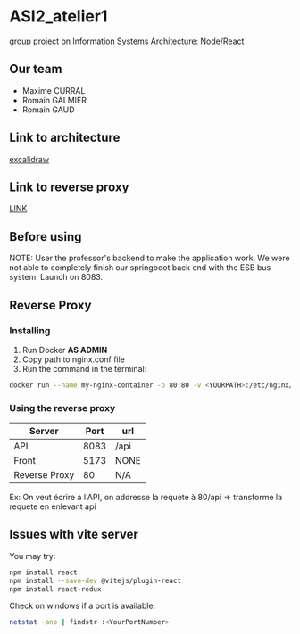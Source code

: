 # ASI2_atelier1
group project on Information Systems Architecture: Node/React

## Our team
- Maxime CURRAL
- Romain GALMIER
- Romain GAUD

## Link to architecture
[excalidraw](https://excalidraw.com/#room=274d475053e323c93b8d,owSvJtYYFefMiG_yu0wSpw)

## Link to reverse proxy 

[LINK](https://prod.e-campus.cpe.fr/mod/page/view.php?id=33598)

## Before using

NOTE: User the professor's backend to make the application work. We were not able to completely finish our springboot back end with the ESB bus system.
Launch on 8083.

## Reverse Proxy

### Installing

1. Run Docker **AS ADMIN**
2. Copy path to nginx.conf file
3. Run the command in the terminal:
```bash
docker run --name my-nginx-container -p 80:80 -v <YOURPATH>:/etc/nginx/nginx.conf:ro -d nginx
```

### Using the reverse proxy

|Server|Port|url|
|------------------|---|-|
|API|8083|/api|
|Front|5173|NONE|
|Reverse Proxy|80|N/A|

Ex: On veut écrire à l'API, on addresse la requete à 80/api => transforme la requete en enlevant api

## Issues with vite server

You may try:

```bash
npm install react
npm install --save-dev @vitejs/plugin-react
npm install react-redux
```

Check on windows if a port is available:
```bash
netstat -ano | findstr :<YourPortNumber>
```

